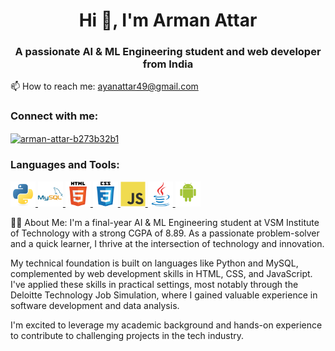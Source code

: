 <h1 align="center">Hi 👋, I'm Arman Attar</h1>
<h3 align="center">A passionate AI & ML Engineering student and web developer from India</h3>

📫 How to reach me: ayanattar49@gmail.com

<h3 align="left">Connect with me:</h3>
<p align="left">
<a href="https://www.google.com/search?q=https://linkedin.com/in/arman-attar-b273b32b1" target="blank"><img align="center" src="https://www.google.com/search?q=https://raw.githubusercontent.com/rahuldkjain/github-profile-readme-generator/master/src/images/icons/Social/linked-in-alt.svg" alt="arman-attar-b273b32b1" height="30" width="40" /></a>
</p>

<h3 align="left">Languages and Tools:</h3>
<p align="left">
<a href="https://www.python.org" target="_blank" rel="noreferrer">
<img src="https://raw.githubusercontent.com/devicons/devicon/master/icons/python/python-original.svg" alt="python" width="40" height="40"/>
</a>
<a href="https://www.mysql.com/" target="_blank" rel="noreferrer">
<img src="https://raw.githubusercontent.com/devicons/devicon/master/icons/mysql/mysql-original-wordmark.svg" alt="mysql" width="40" height="40"/>
</a>
<a href="https://www.w3.org/html/" target="_blank" rel="noreferrer">
<img src="https://raw.githubusercontent.com/devicons/devicon/master/icons/html5/html5-original-wordmark.svg" alt="html5" width="40" height="40"/>
</a>
<a href="https://www.w3schools.com/css/" target="_blank" rel="noreferrer">
<img src="https://raw.githubusercontent.com/devicons/devicon/master/icons/css3/css3-original-wordmark.svg" alt="css3" width="40" height="40"/>
</a>
<a href="https://developer.mozilla.org/en-US/docs/Web/JavaScript" target="_blank" rel="noreferrer">
<img src="https://raw.githubusercontent.com/devicons/devicon/master/icons/javascript/javascript-original.svg" alt="javascript" width="40" height="40"/>
</a>
<a href="https://www.java.com" target="_blank" rel="noreferrer">
<img src="https://raw.githubusercontent.com/devicons/devicon/master/icons/java/java-original.svg" alt="java" width="40" height="40"/>
</a>
<a href="https://developer.android.com" target="_blank" rel="noreferrer">
<img src="https://raw.githubusercontent.com/devicons/devicon/master/icons/android/android-original-wordmark.svg" alt="android" width="40" height="40"/>
</a>
</p>

👨‍💻 About Me:
I'm a final-year AI & ML Engineering student at VSM Institute of Technology with a strong CGPA of 8.89. As a passionate problem-solver and a quick learner, I thrive at the intersection of technology and innovation.

My technical foundation is built on languages like Python and MySQL, complemented by web development skills in HTML, CSS, and JavaScript. I've applied these skills in practical settings, most notably through the Deloitte Technology Job Simulation, where I gained valuable experience in software development and data analysis.

I'm excited to leverage my academic background and hands-on experience to contribute to challenging projects in the tech industry.
